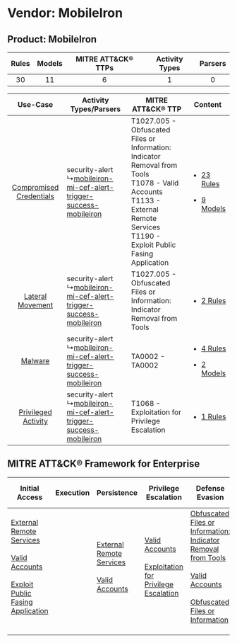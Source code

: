 Vendor: MobileIron
==================
Product: MobileIron
-------------------
| Rules | Models | MITRE ATT&CK® TTPs | Activity Types | Parsers |
|:-----:|:------:|:------------------:|:--------------:|:-------:|
|  30   |   11   |         6          |       1        |    0    |

|    Use-Case    | Activity Types/Parsers    | MITRE ATT&CK® TTP    | Content    |
|:----:| ---- | ---- | ---- |
| [Compromised Credentials](../../../UseCases/uc_compromised_credentials.md) |  security-alert<br> ↳[mobileiron-mi-cef-alert-trigger-success-mobileiron](Ps/pC_mobileironmicefalerttriggersuccessmobileiron.md)<br> | T1027.005 - Obfuscated Files or Information: Indicator Removal from Tools<br>T1078 - Valid Accounts<br>T1133 - External Remote Services<br>T1190 - Exploit Public Fasing Application<br> | [<ul><li>23 Rules</li></ul><ul><li>9 Models</li></ul>](RM/r_m_mobileiron_mobileiron_Compromised_Credentials.md) |
|        [Lateral Movement](../../../UseCases/uc_lateral_movement.md)        |  security-alert<br> ↳[mobileiron-mi-cef-alert-trigger-success-mobileiron](Ps/pC_mobileironmicefalerttriggersuccessmobileiron.md)<br> | T1027.005 - Obfuscated Files or Information: Indicator Removal from Tools<br>    | [<ul><li>2 Rules</li></ul>](RM/r_m_mobileiron_mobileiron_Lateral_Movement.md)    |
|    [Malware](../../../UseCases/uc_malware.md)    |  security-alert<br> ↳[mobileiron-mi-cef-alert-trigger-success-mobileiron](Ps/pC_mobileironmicefalerttriggersuccessmobileiron.md)<br> | TA0002 - TA0002<br>    | [<ul><li>4 Rules</li></ul><ul><li>2 Models</li></ul>](RM/r_m_mobileiron_mobileiron_Malware.md)    |
|     [Privileged Activity](../../../UseCases/uc_privileged_activity.md)     |  security-alert<br> ↳[mobileiron-mi-cef-alert-trigger-success-mobileiron](Ps/pC_mobileironmicefalerttriggersuccessmobileiron.md)<br> | T1068 - Exploitation for Privilege Escalation<br>    | [<ul><li>1 Rules</li></ul>](RM/r_m_mobileiron_mobileiron_Privileged_Activity.md)    |

MITRE ATT&CK® Framework for Enterprise
--------------------------------------
| Initial Access                                                                                                                                                                                                                         | Execution | Persistence                                                                                                                                      | Privilege Escalation                                                                                                                                          | Defense Evasion                                                                                                                                                                                                                                                               | Credential Access | Discovery | Lateral Movement | Collection | Command and Control | Exfiltration | Impact |
| -------------------------------------------------------------------------------------------------------------------------------------------------------------------------------------------------------------------------------------- | --------- | ------------------------------------------------------------------------------------------------------------------------------------------------ | ------------------------------------------------------------------------------------------------------------------------------------------------------------- | ----------------------------------------------------------------------------------------------------------------------------------------------------------------------------------------------------------------------------------------------------------------------------- | ----------------- | --------- | ---------------- | ---------- | ------------------- | ------------ | ------ |
| [External Remote Services](https://attack.mitre.org/techniques/T1133)<br><br>[Valid Accounts](https://attack.mitre.org/techniques/T1078)<br><br>[Exploit Public Fasing Application](https://attack.mitre.org/techniques/T1190)<br><br> |           | [External Remote Services](https://attack.mitre.org/techniques/T1133)<br><br>[Valid Accounts](https://attack.mitre.org/techniques/T1078)<br><br> | [Valid Accounts](https://attack.mitre.org/techniques/T1078)<br><br>[Exploitation for Privilege Escalation](https://attack.mitre.org/techniques/T1068)<br><br> | [Obfuscated Files or Information: Indicator Removal from Tools](https://attack.mitre.org/techniques/T1027/005)<br><br>[Valid Accounts](https://attack.mitre.org/techniques/T1078)<br><br>[Obfuscated Files or Information](https://attack.mitre.org/techniques/T1027)<br><br> |                   |           |                  |            |                     |              |        |